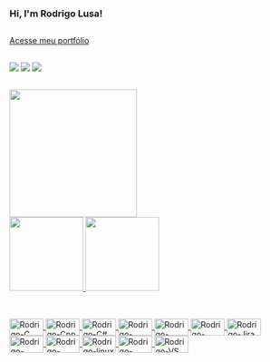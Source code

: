 ### Hi, I'm Rodrigo Lusa!
 
##
<a href="https://rodrigolusa.github.io" target="_blank">Acesse meu portfólio</a> 
##
<div> 
  <a href="https://www.instagram.com/rodrigorlusa" target="_blank"><img src="https://img.shields.io/badge/-Instagram-%23E4405F?style=for-the-badge&logo=instagram&logoColor=white" target="_blank"></a>
  <a href="https://www.linkedin.com/in/rodrigolusa/" target="_blank"><img src="https://img.shields.io/badge/-LinkedIn-%230077B5?style=for-the-badge&logo=linkedin&logoColor=white" target="_blank"></a> 
 <a href="https://www.facebook.com/rodrigo.lusa.1/" target="_blank"><img src="https://img.shields.io/badge/Facebook-1877F2?style=for-the-badge&logo=facebook&logoColor=white" target="_blank"></a> 
</div>

##

 <div>
  <a href="https://github.com/rodrigolusa">
  <img height="225" src="https://github-readme-streak-stats.herokuapp.com?user=rodrigolusa&theme=blue-green"/><br>
  <img height="130" src="https://github-readme-stats.vercel.app/api?username=rodrigolusa&show_icons=true&theme=blue-green&include_all_commits=true&count_private=true"/>
  <img height="130" src="https://github-readme-stats.vercel.app/api/top-langs/?username=rodrigolusa&layout=compact&langs_count=7&theme=blue-green"/>
</div>

 ##
<div style="display: inline"><br>
 <img align="center" alt="Rodrigo-C" height="30" width="60" src="https://cdn.jsdelivr.net/gh/devicons/devicon/icons/c/c-plain.svg">
 <img align="center" alt="Rodrigo-Cpp" height="30" width="60" src="https://cdn.jsdelivr.net/gh/devicons/devicon/icons/cplusplus/cplusplus-plain.svg">
 <img align="center" alt="Rodrigo-C#" height="30" width="60" src="https://cdn.jsdelivr.net/gh/devicons/devicon/icons/csharp/csharp-plain.svg">
 <img align="center" alt="Rodrigo-Python" height="30" width="60" src="https://cdn.jsdelivr.net/gh/devicons/devicon/icons/python/python-plain.svg">

 <img align="center" alt="Rodrigo-SQLServer" height="30" width="60" src="https://cdn.jsdelivr.net/gh/devicons/devicon/icons/microsoftsqlserver/microsoftsqlserver-plain-wordmark.svg">
 <img align="center" alt="Rodrigo-DotNet" height="30" width="60" src="https://cdn.jsdelivr.net/gh/devicons/devicon/icons/dot-net/dot-net-plain-wordmark.svg">
 <img align="center" alt="Rodrigo-Jira" height="30" width="60" src="https://cdn.jsdelivr.net/gh/devicons/devicon/icons/jira/jira-original-wordmark.svg">

 <img align="center" alt="Rodrigo-Windows" height="30" width="60" src="https://cdn.jsdelivr.net/gh/devicons/devicon/icons/windows8/windows8-original.svg">
 <img align="center" alt="Rodrigo-Ubuntu" height="30" width="60" src="https://cdn.jsdelivr.net/gh/devicons/devicon/icons/ubuntu/ubuntu-plain.svg">
 <img align="center" alt="Rodrigo-linux" height="30" width="60" src="https://cdn.jsdelivr.net/gh/devicons/devicon/icons/linux/linux-original.svg">

 <img align="center" alt="Rodrigo-VSCode" height="30" width="60" src="https://cdn.jsdelivr.net/gh/devicons/devicon/icons/vscode/vscode-original.svg">
 <img align="center" alt="Rodrigo-VS" height="30" width="60" src="https://cdn.jsdelivr.net/gh/devicons/devicon/icons/visualstudio/visualstudio-plain.svg">
 </div>
